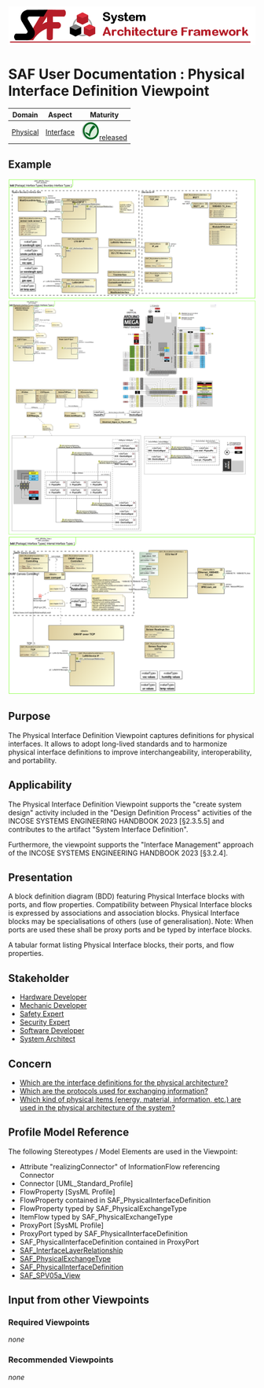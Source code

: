 ![System Architecture Framework](../diagrams/Banner_SAF.png)
# SAF User Documentation : Physical Interface Definition Viewpoint
|**Domain**|**Aspect**|**Maturity**|
| --- | --- | --- |
|[Physical](../domains.md#Domain-Physical)|[Interface](../aspects.md#Aspect-Interface)|![Released](../diagrams/Symbol_confirmed.png )[released](../using-saf/maturity.md#released)|
## Example
![Physical-Interface-Definition-Viewpoint-primary-example.svg](../diagrams/vp-examples/Physical-Interface-Definition-Viewpoint-primary-example.svg)
![Physical-Interface-Definition-Viewpoint-primary-example-1.svg](../diagrams/vp-examples/Physical-Interface-Definition-Viewpoint-primary-example-1.svg)
![Physical-Interface-Definition-Viewpoint-primary-example-2.svg](../diagrams/vp-examples/Physical-Interface-Definition-Viewpoint-primary-example-2.svg)
## Purpose
The Physical Interface Definition Viewpoint captures definitions for physical interfaces. It allows to adopt long-lived standards and to harmonize physical interface definitions to improve interchangeability, interoperability, and portability.
## Applicability
The Physical Interface Definition Viewpoint supports the "create system design" activity included in the "Design Definition Process" activities of the INCOSE SYSTEMS ENGINEERING HANDBOOK 2023 [§2.3.5.5] and contributes to the artifact "System Interface Definition".

Furthermore, the viewpoint supports the "Interface Management" approach of the INCOSE SYSTEMS ENGINEERING HANDBOOK 2023 [§3.2.4].
## Presentation
A block definition diagram (BDD) featuring Physical Interface blocks with ports, and flow properties. Compatibility between Physical Interface blocks is expressed by associations and association blocks. Physical Interface blocks may be specialisations of others (use of generalisation).
Note: When ports are used these shall be proxy ports and be typed by interface blocks.

A tabular format listing Physical Interface blocks, their ports, and flow properties.

## Stakeholder
* [Hardware Developer](../stakeholders.md#Hardware-Developer)
* [Mechanic Developer](../stakeholders.md#Mechanic-Developer)
* [Safety Expert](../stakeholders.md#Safety-Expert)
* [Security Expert](../stakeholders.md#Security-Expert)
* [Software Developer](../stakeholders.md#Software-Developer)
* [System Architect](../stakeholders.md#System-Architect)
## Concern
* [Which are the interface definitions for the physical architecture?](../concerns.md#_2021x_2_8710274_1698695280731_979013_48719)
* [Which are the protocols used for exchanging information?](../concerns.md#_2021x_2_8710274_1674576759093_319282_23509)
* [Which kind of physical items (energy, material, information, etc.) are used in the physical architecture of the system?](../concerns.md#_2021x_2_8710274_1697542838788_945785_24608)
## Profile Model Reference
The following Stereotypes / Model Elements are used in the Viewpoint:
* Attribute "realizingConnector" of InformationFlow referencing Connector
* Connector [UML_Standard_Profile]
* FlowProperty [SysML Profile]
* FlowProperty contained in SAF_PhysicalInterfaceDefinition
* FlowProperty typed by SAF_PhysicalExchangeType
* ItemFlow typed by SAF_PhysicalExchangeType
* ProxyPort [SysML Profile]
* ProxyPort typed by SAF_PhysicalInterfaceDefinition
* SAF_PhysicalInterfaceDefinition contained in ProxyPort
* [SAF_InterfaceLayerRelationship](../stereotypes.md#SAF_InterfaceLayerRelationship)
* [SAF_PhysicalExchangeType](../stereotypes.md#SAF_PhysicalExchangeType)
* [SAF_PhysicalInterfaceDefinition](../stereotypes.md#SAF_PhysicalInterfaceDefinition)
* [SAF_SPV05a_View](../stereotypes.md#SAF_SPV05a_View)
## Input from other Viewpoints
### Required Viewpoints
*none*
### Recommended Viewpoints
*none*
